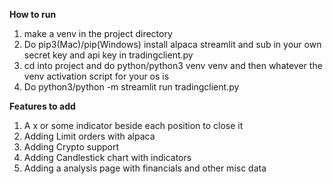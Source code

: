 **How to run**
1. make a venv in the project directory
2. Do pip3(Mac)/pip(Windows) install alpaca streamlit and sub in your own secret key and api key in tradingclient.py
3. cd into project and do python/python3 venv venv and then whatever the venv activation script for your os is
4. Do python3/python -m streamlit run tradingclient.py

**Features to add**
1. A x or some indicator beside each position to close it
2. Adding Limit orders with alpaca
3. Adding Crypto support
4. Adding Candlestick chart with indicators
5. Adding a analysis page with financials and other misc data
